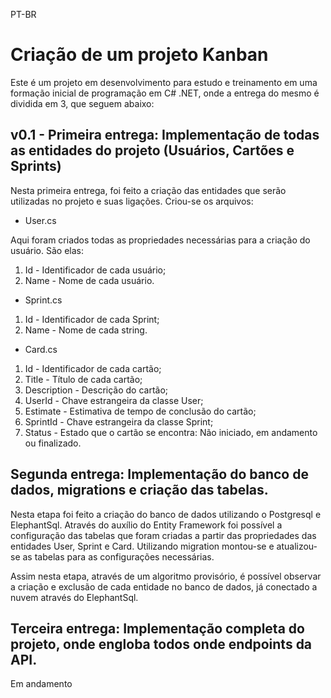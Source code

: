 PT-BR

# **Criação de um projeto Kanban**

Este é um projeto em desenvolvimento para estudo e treinamento em uma formação inicial de programação em C# .NET, onde a entrega do mesmo é dividida em 3, que seguem abaixo:

## v0.1 - Primeira entrega: Implementação de todas as entidades do projeto (Usuários, Cartões e Sprints)

Nesta primeira entrega, foi feito a criação das entidades que serão utilizadas no projeto e suas ligações.
Criou-se os arquivos: 

- User.cs

Aqui foram criados todas as propriedades necessárias para a criação do usuário. São elas:

1. Id - Identificador de cada usuário;
2. Name - Nome de cada usuário.

- Sprint.cs

1. Id - Identificador de cada Sprint;
2. Name - Nome de cada string.

- Card.cs

1. Id - Identificador de cada cartão;
2. Title - Título de cada cartão;
3. Description - Descrição do cartão;
4. UserId - Chave estrangeira da classe User;
5. Estimate - Estimativa de tempo de conclusão do cartão;
6. SprintId - Chave estrangeira da classe Sprint;
7. Status - Estado que o cartão se encontra: Não iniciado, em andamento ou finalizado.

## Segunda entrega: Implementação do banco de dados, migrations e criação das tabelas.

Nesta etapa foi feito a criação do banco de dados utilizando o Postgresql e ElephantSql. Através do auxílio do Entity Framework foi possível a configuração das tabelas que foram criadas a partir das propriedades das entidades User, Sprint e Card. Utilizando migration montou-se e atualizou-se as tabelas para as configurações necessárias.

Assim nesta etapa, através de um algoritmo provisório, é possível observar a criação e exclusão de cada entidade no banco de dados, já conectado a nuvem através do ElephantSql.

## Terceira entrega: Implementação completa do projeto, onde engloba todos onde endpoints da API.

Em andamento

